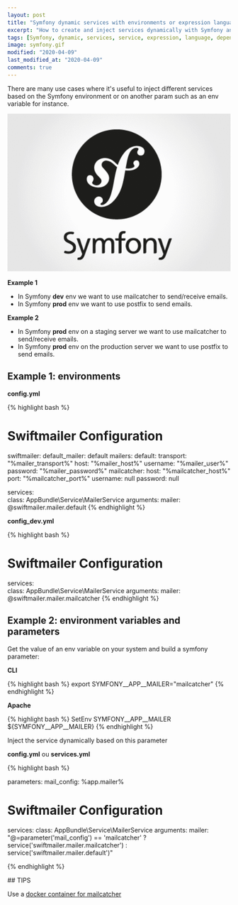 ```yaml
---
layout: post
title: "Symfony dynamic services with environments or expression language"
excerpt: "How to create and inject services dynamically with Symfony and expression language based on environment or env variables"
tags: [Symfony, dynamic, services, service, expression, language, dependency, injection]
image: symfony.gif
modified: "2020-04-09"
last_modified_at: "2020-04-09"
comments: true
---
```


There are many use cases where it's useful to inject different services based
on the Symfony environment or on another param such as an env variable for instance.

![Symfony](/images/posts/symfony.gif)

**Example 1**

* In Symfony **dev** env we want to use mailcatcher to send/receive emails.
* In Symfony **prod** env we want to use postfix to send emails.

**Example 2**

* In Symfony **prod** env on a staging server we want to use mailcatcher to send/receive emails.
* In Symfony **prod** env on the production server we want to use postfix to send emails.

## Example 1: environments

**config.yml**

{% highlight bash %}

# Swiftmailer Configuration
swiftmailer:
    default_mailer: default
    mailers:
        default:
            transport:  "%mailer_transport%"
            host:       "%mailer_host%"
            username:   "%mailer_user%"
            password:   "%mailer_password%"
        mailcatcher:
            host:       "%mailcatcher_host%"
            port:       "%mailcatcher_port%"
            username:   null
            password:   null
            
services:    
    class: AppBundle\Service\MailerService
    arguments:
        mailer: @swiftmailer.mailer.default
{% endhighlight %}


**config_dev.yml**

{% highlight bash %}

# Swiftmailer Configuration
services:    
    class: AppBundle\Service\MailerService
    arguments:
        mailer: @swiftmailer.mailer.mailcatcher
{% endhighlight %}


## Example 2: environment variables and parameters

Get the value of an env variable on your system and build a symfony parameter:

**CLI**

{% highlight bash %}
export SYMFONY__APP__MAILER="mailcatcher"
{% endhighlight %}

**Apache**

{% highlight bash %}
SetEnv SYMFONY__APP__MAILER ${SYMFONY__APP__MAILER}
{% endhighlight %}

Inject the service dynamically based on this parameter

**config.yml** ou **services.yml**

{% highlight bash %}

parameters:
    mail_config: %app.mailer%

# Swiftmailer Configuration
services: 
    class: AppBundle\Service\MailerService
    arguments:
        mailer: "@=parameter('mail_config') == 'mailcatcher' ? service('swiftmailer.mailer.mailcatcher') : service('swiftmailer.mailer.default')"

{% endhighlight %}


## TIPS

Use a [docker container for mailcatcher](https://github.com/zolweb/docker-mailcatcher)



